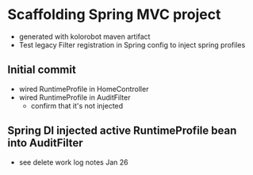 # Scaffolding Spring MVC project

- generated with kolorobot maven artifact
- Test legacy Filter registration in Spring config to inject spring profiles

## Initial commit 
- wired RuntimeProfile in HomeController
- wired RuntimeProfile in AuditFilter
    - confirm that it's not injected

## Spring DI injected active RuntimeProfile bean into AuditFilter
- see delete work log notes Jan 26 
